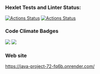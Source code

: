 ### Hexlet Tests and Linter Status:
[![Actions Status](https://github.com/Grand9/java-project-72/actions/workflows/hexlet-check.yml/badge.svg)](https://github.com/Grand9/java-project-72/actions)
[![Actions Status](https://github.com/Grand9/java-project-72/actions/workflows/ci.yml/badge.svg)](https://github.com/Grand9/java-project-72/actions)
### Code Climate Badges
<a href="https://codeclimate.com/github/Grand9/java-project-72/maintainability"><img src="https://api.codeclimate.com/v1/badges/bd38b824654b6912dcff/maintainability" /></a>
<a href="https://codeclimate.com/github/Grand9/java-project-72/test_coverage"><img src="https://api.codeclimate.com/v1/badges/bd38b824654b6912dcff/test_coverage" /></a>

### Web site
https://java-project-72-fq6b.onrender.com/
